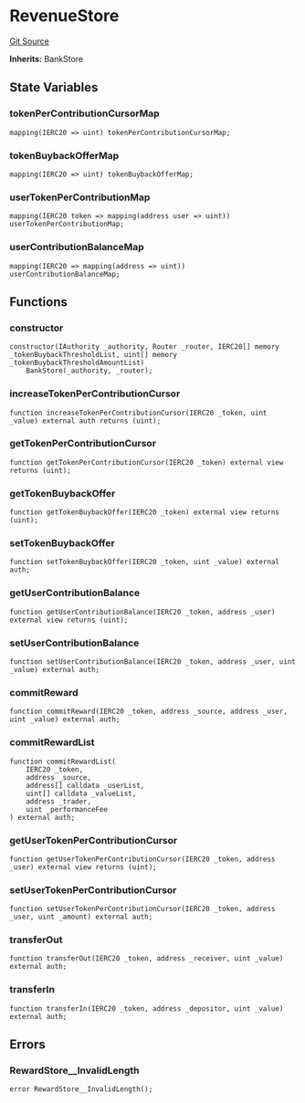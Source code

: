 # RevenueStore
[Git Source](https://github.com/GMX-Blueberry-Club/puppet-contracts/blob/2183e6f52c6ba1495da1bef62e515f52d5da1868/src/token/store/RevenueStore.sol)

**Inherits:**
BankStore


## State Variables
### tokenPerContributionCursorMap

```solidity
mapping(IERC20 => uint) tokenPerContributionCursorMap;
```


### tokenBuybackOfferMap

```solidity
mapping(IERC20 => uint) tokenBuybackOfferMap;
```


### userTokenPerContributionMap

```solidity
mapping(IERC20 token => mapping(address user => uint)) userTokenPerContributionMap;
```


### userContributionBalanceMap

```solidity
mapping(IERC20 => mapping(address => uint)) userContributionBalanceMap;
```


## Functions
### constructor


```solidity
constructor(IAuthority _authority, Router _router, IERC20[] memory _tokenBuybackThresholdList, uint[] memory _tokenBuybackThresholdAmountList)
    BankStore(_authority, _router);
```

### increaseTokenPerContributionCursor


```solidity
function increaseTokenPerContributionCursor(IERC20 _token, uint _value) external auth returns (uint);
```

### getTokenPerContributionCursor


```solidity
function getTokenPerContributionCursor(IERC20 _token) external view returns (uint);
```

### getTokenBuybackOffer


```solidity
function getTokenBuybackOffer(IERC20 _token) external view returns (uint);
```

### setTokenBuybackOffer


```solidity
function setTokenBuybackOffer(IERC20 _token, uint _value) external auth;
```

### getUserContributionBalance


```solidity
function getUserContributionBalance(IERC20 _token, address _user) external view returns (uint);
```

### setUserContributionBalance


```solidity
function setUserContributionBalance(IERC20 _token, address _user, uint _value) external auth;
```

### commitReward


```solidity
function commitReward(IERC20 _token, address _source, address _user, uint _value) external auth;
```

### commitRewardList


```solidity
function commitRewardList(
    IERC20 _token,
    address _source,
    address[] calldata _userList,
    uint[] calldata _valueList,
    address _trader,
    uint _performanceFee
) external auth;
```

### getUserTokenPerContributionCursor


```solidity
function getUserTokenPerContributionCursor(IERC20 _token, address _user) external view returns (uint);
```

### setUserTokenPerContributionCursor


```solidity
function setUserTokenPerContributionCursor(IERC20 _token, address _user, uint _amount) external auth;
```

### transferOut


```solidity
function transferOut(IERC20 _token, address _receiver, uint _value) external auth;
```

### transferIn


```solidity
function transferIn(IERC20 _token, address _depositor, uint _value) external auth;
```

## Errors
### RewardStore__InvalidLength

```solidity
error RewardStore__InvalidLength();
```

